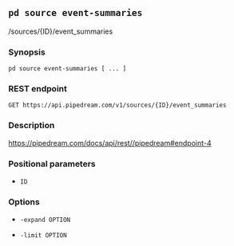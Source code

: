 ## `pd source event-summaries`

/sources/{ID}/event_summaries

### Synopsis

    pd source event-summaries [ ... ]

### REST endpoint

    GET https://api.pipedream.com/v1/sources/{ID}/event_summaries

### Description

https://pipedream.com/docs/api/rest//pipedream#endpoint-4

### Positional parameters

* `ID`

### Options

* `-expand OPTION`

* `-limit OPTION`

